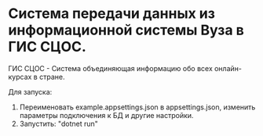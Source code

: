 # Система передачи данных из информационной системы Вуза в ГИС СЦОС.

ГИС СЦОС - Система объединяющая информацию обо всех онлайн-курсах в стране.

Для запуска:
1. Переименовать example.appsettings.json в appsettings.json, изменить параметры подключения к БД и другие настройки.
2. Запустить: "dotnet run"